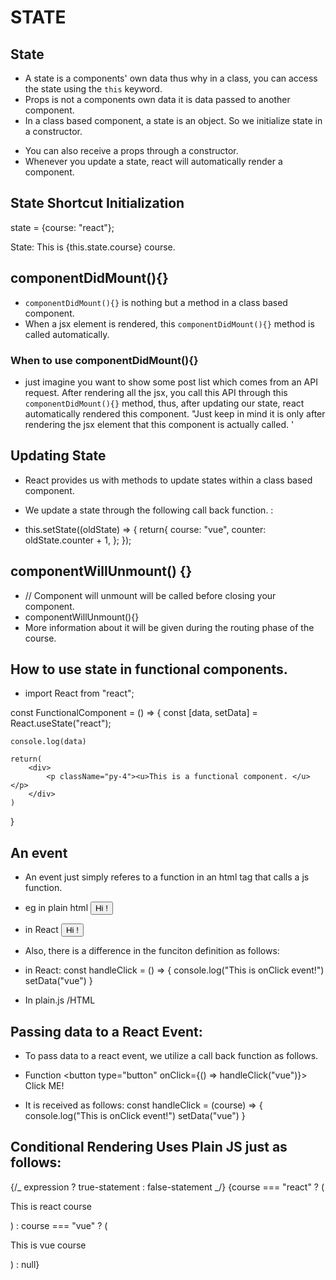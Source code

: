# STATE

## State

-  A state is a components' own data thus why in a class, you can access the
   state using the `this` keyword.
-  Props is not a components own data it is data passed to another component.
-  In a class based component, a state is an object. So we initialize state in a
   constructor.

*  You can also receive a props through a constructor.
*  Whenever you update a state, react will automatically render a component.

## State Shortcut Initialization

state = {course: "react"};

<p> State: This is {this.state.course} course. </p>

## componentDidMount(){}

-  `componentDidMount(){}` is nothing but a method in a class based component.
-  When a jsx element is rendered, this `componentDidMount(){}` method is called
   automatically.

### When to use componentDidMount(){}

-  just imagine you want to show some post list which comes from an API request.
   After rendering all the jsx, you call this API through this
   `componentDidMount(){}` method, thus, after updating our state, react
   automatically rendered this component. "Just keep in mind it is only after
   rendering the jsx element that this component is actually called. '

## Updating State

-  React provides us with methods to update states within a class based
   component.

-  We update a state through the following call back function. :

-  this.setState((oldState) => { return{ course: "vue", counter:
   oldState.counter + 1, }; });

## componentWillUnmount() {}

-  // Component will unmount will be called before closing your component.
-  componentWillUnmount(){}
-  More information about it will be given during the routing phase of the
   course.

## How to use state in functional components.

-  import React from "react";

const FunctionalComponent = () => { const [data, setData] =
React.useState("react");

    console.log(data)

    return(
        <div>
            <p className="py-4"><u>This is a functional component. </u></p>
        </div>
    )

}

## An event

-  An event just simply referes to a function in an html tag that calls a js
   function.

-  eg in plain html <button onclick="sayHello()">Hi !</button>

-  in React <button onClick={sayHello}>Hi !</button>

*  Also, there is a difference in the funciton definition as follows:

*  in React: const handleClick = () => { console.log("This is onClick event!")
   setData("vue") }

*  In plain.js /HTML
   <script>
         function handleClick() {
            console.log("This is a click event");
         }
   </script>

## Passing data to a React Event:

-  To pass data to a react event, we utilize a call back function as follows.

-  Function <button type="button" onClick={() => handleClick("vue")}> Click
   ME!</button>

*  It is received as follows: const handleClick = (course) => {
   console.log("This is onClick event!") setData("vue") }

## Conditional Rendering Uses Plain JS just as follows:

{/_ expression ? true-statement : false-statement _/} {course === "react" ?
(<p>This is react course</p>) : course === "vue" ? (<p>This is vue course</p>) :
null}
